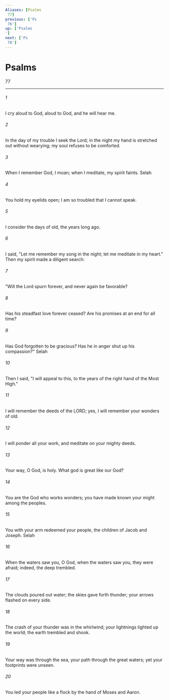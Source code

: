 ```yaml
---
Aliases: [Psalms 77]
previous: ['Ps 76']
up: ['Psalms']
next: ['Ps 78']
---
```

# Psalms 77

***
 

###### 1 
I cry aloud to God,  aloud to God, and he will hear me.   

###### 2 
In the day of my trouble I seek the Lord;  in the night my hand is stretched out without wearying;  my soul refuses to be comforted.   

###### 3 
When I remember God, I moan;  when I meditate, my spirit faints. Selah  

###### 4 
You hold my eyelids open;  I am so troubled that I cannot speak.   

###### 5 
I consider the days of old,  the years long ago.   

###### 6 
I said, "Let me remember my song in the night;  let me meditate in my heart."  Then my spirit made a diligent search:   

###### 7 
"Will the Lord spurn forever,  and never again be favorable?   

###### 8 
Has his steadfast love forever ceased?  Are his promises at an end for all time?   

###### 9 
Has God forgotten to be gracious?  Has he in anger shut up his compassion?" Selah  

###### 10 
Then I said, "I will appeal to this,  to the years of the right hand of the Most High."  

###### 11 
I will remember the deeds of the LORD;  yes, I will remember your wonders of old.   

###### 12 
I will ponder all your work,  and meditate on your mighty deeds.   

###### 13 
Your way, O God, is holy.  What god is great like our God?   

###### 14 
You are the God who works wonders;  you have made known your might among the peoples.   

###### 15 
You with your arm redeemed your people,  the children of Jacob and Joseph. Selah  

###### 16 
When the waters saw you, O God,  when the waters saw you, they were afraid;  indeed, the deep trembled.   

###### 17 
The clouds poured out water;  the skies gave forth thunder;  your arrows flashed on every side.   

###### 18 
The crash of your thunder was in the whirlwind;  your lightnings lighted up the world;  the earth trembled and shook.   

###### 19 
Your way was through the sea,  your path through the great waters;  yet your footprints were unseen.   

###### 20 
You led your people like a flock  by the hand of Moses and Aaron.
